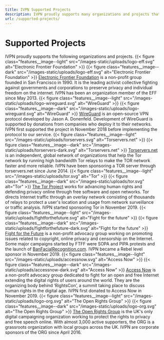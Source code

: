 ```yaml
---
title: IVPN Supported Projects
description: IVPN proudly supports many organizations and projects that closely align with our values. Read more about our beliefs and why we do what we do.
url: /supported-projects/
---
```

# Supported Projects

IVPN proudly supports the following organizations and projects.
{{< figure class="features__image--light" src="/images-static/uploads/logo-eff.svg" alt="Electronic Frontier Foundation" >}}
{{< figure class="features__image--dark" src="/images-static/uploads/logo-eff.svg" alt="Electronic Frontier Foundation" >}}
[Electronic Frontier Foundation](https://www.eff.org) is a non-profit group founded in San Francisco in 1990. It is the leading activist collective fighting against governments and corporations to preserve privacy and individual freedom on the internet. IVPN has been an organization member of the EFF since May 2013.
{{< figure class="features__image--light" src="/images-static/uploads/logo-wireguard.svg" alt="WireGuard" >}}
{{< figure class="features__image--dark" src="/images-static/uploads/logo-wireguard.svg" alt="WireGuard" >}}
[WireGuard](https://www.wireguard.com) is an open-source VPN protocol developed by Jason A. Donenfeld. Development of WireGuard is supported by donations from companies who deploy it to their networks. IVPN first supported the project in November 2018 before implementing the protocol to our service.
{{< figure class="features__image--light" src="/images-static/uploads/torservers.svg" alt="Torservers.net" >}}
{{< figure class="features__image--dark" src="/images-static/uploads/torservers-dark.svg" alt="Torservers.net" >}}
[Torservers.net](https://torservers.net) is an independent, global network of organizations that help the Tor network by running high bandwidth Tor relays to make the TOR network faster and more reliable. IVPN have been sponsoring a TOR server through torservers.net since June 2014.
{{< figure class="features__image--light" src="/images-static/uploads/tor.svg" alt="Tor" >}}
{{< figure class="features__image--dark" src="/images-static/uploads/tor.svg" alt="Tor" >}}
[The Tor Project](https://www.torproject.org/) works for advancing human rights and defending privacy online through free software and open networks. Tor directs Internet traffic through an overlay network consisting of thousands of relays to protect a user's location and usage from network surveillance or traffic analysis. IVPN started sponsoring Tor in November 2019.
{{< figure class="features__image--light" src="/images-static/uploads/fightforthefuture.svg" alt="Fight for the future" >}}
{{< figure class="features__image--dark" src="/images-static/uploads/fightforthefuture-dark.svg" alt="Fight for the future" >}}
[Fight for the Future](https://www.fightforthefuture.org/) is a non-profit advocacy group working on promoting issues related to copyright, online privacy and censorship on the Internet. Some major campaigns started by FTFF were SOPA and PIPA protests and the launch of [BanFacialRecognition.com](http://banfacialrecognition.com/). IVPN became a Rebel level sponsor in November 2019.
{{< figure class="features__image--light" src="/images-static/uploads/accessnow.svg" alt="Access Now" >}}
{{< figure class="features__image--dark" src="/images-static/uploads/accessnow-dark.svg" alt="Access Now" >}}
[Access Now](https://www.accessnow.org/) is a non-profit advocacy group dedicated to fight for an open and free Internet extending the digital rights of users around the world. They are the organizing body behind ‘RightsCon’, a summit taking place to discuss human rights in the digital age. IVPN first donated to Access Now in November 2019.
{{< figure class="features__image--light" src="/images-static/uploads/logo-org.svg" alt="The Open Rights Group" >}}
{{< figure class="features__image--dark" src="/images-static/uploads/logo-org.svg" alt="The Open Rights Group" >}}
[The Open Rights Group](https://www.openrightsgroup.org) is the UK's only digital campaigning organization working to protect the rights to privacy and free speech online. With almost 3,000 active supporters, the ORG is a grassroots organization with local groups across the UK. IVPN are corporate sponsors of the ORG since April 2016.
